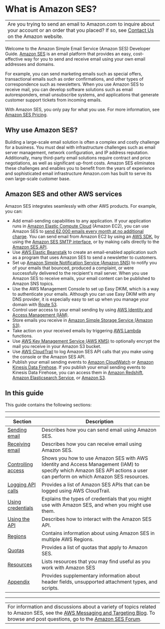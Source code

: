 # What is Amazon SES?<a name="Welcome"></a>


|  | 
| --- |
| Are you trying to send an email to Amazon\.com to inquire about your account or an order that you placed? If so, see [Contact Us](http://www.amazon.com/gp/help/customer/contact-us/) on the Amazon website\. | 

Welcome to the Amazon Simple Email Service \(Amazon SES\) Developer Guide\. [Amazon SES](https://aws.amazon.com/ses) is an email platform that provides an easy, cost\-effective way for you to send and receive email using your own email addresses and domains\.

For example, you can send marketing emails such as special offers, transactional emails such as order confirmations, and other types of correspondence such as newsletters\. When you use Amazon SES to receive mail, you can develop software solutions such as email autoresponders, email unsubscribe systems, and applications that generate customer support tickets from incoming emails\.

With Amazon SES, you only pay for what you use\. For more information, see [Amazon SES Pricing](https://aws.amazon.com/ses/pricing)\.

## Why use Amazon SES?<a name="why-use-ses"></a>

Building a large\-scale email solution is often a complex and costly challenge for a business\. You must deal with infrastructure challenges such as email server management, network configuration, and IP address reputation\. Additionally, many third\-party email solutions require contract and price negotiations, as well as significant up\-front costs\. Amazon SES eliminates these challenges and enables you to benefit from the years of experience and sophisticated email infrastructure Amazon\.com has built to serve its own large\-scale customer base\. 

## Amazon SES and other AWS services<a name="ses-and-aws"></a>

Amazon SES integrates seamlessly with other AWS products\. For example, you can:
+ Add email\-sending capabilities to any application\. If your application runs in [Amazon Elastic Compute Cloud](https://aws.amazon.com/ec2/) \(Amazon EC2\), you can use Amazon SES to [send 62,000 emails every month at no additional charge](https://aws.amazon.com/ses/pricing/)\. You can send email from Amazon EC2 by using an [AWS SDK](https://aws.amazon.com/tools/#sdk), by using the [Amazon SES SMTP interface](send-email-smtp.md), or by making calls directly to the [Amazon SES API](https://docs.aws.amazon.com/ses/latest/APIReference/)\.
+ Use [AWS Elastic Beanstalk](https://aws.amazon.com/elasticbeanstalk/) to create an email\-enabled application such as a program that uses Amazon SES to send a newsletter to customers\.
+ Set up [Amazon Simple Notification Service \(Amazon SNS\)](https://aws.amazon.com/sns/) to notify you of your emails that bounced, produced a complaint, or were successfully delivered to the recipient's mail server\. When you use Amazon SES to receive emails, your email content can be published to Amazon SNS topics\.
+ Use the AWS Management Console to set up Easy DKIM, which is a way to authenticate your emails\. Although you can use Easy DKIM with any DNS provider, it is especially easy to set up when you manage your domain with [Route 53](https://aws.amazon.com/route53/)\.
+ Control user access to your email sending by using [AWS Identity and Access Management \(IAM\)](https://aws.amazon.com/iam/)\.
+ Store emails you receive in [Amazon Simple Storage Service \(Amazon S3\)](https://aws.amazon.com/s3/)\.
+ Take action on your received emails by triggering [AWS Lambda](https://aws.amazon.com/lambda/) functions\.
+ Use [AWS Key Management Service \(AWS KMS\)](https://aws.amazon.com/kms/) to optionally encrypt the mail you receive in your Amazon S3 bucket\.
+ Use [AWS CloudTrail](https://aws.amazon.com/cloudtrail/) to log Amazon SES API calls that you make using the console or the Amazon SES API\.
+ Publish your email sending events to [Amazon CloudWatch](https://aws.amazon.com/cloudwatch/) or [Amazon Kinesis Data Firehose](https://aws.amazon.com/firehose/)\. If you publish your email sending events to Kinesis Data Firehose, you can access them in [Amazon Redshift](https://aws.amazon.com/redshift/), [Amazon Elasticsearch Service](https://aws.amazon.com/elasticsearch-service/), or [Amazon S3](https://aws.amazon.com/s3/)\.

## In this guide<a name="in-this-guide"></a>

This guide contains the following sections:


****  

| Section | Description | 
| --- | --- | 
| [Sending email](send-email.md) | Describes how you can send email using Amazon SES\. | 
| [Receiving email](receiving-email.md) | Describes how you can receive email using Amazon SES\. | 
| [Controlling access](control-user-access.md) | Shows you how to use Amazon SES with AWS Identity and Access Management \(IAM\) to specify which Amazon SES API actions a user can perform on which Amazon SES resources\. | 
| [Logging API calls](logging-using-cloudtrail.md) | Provides a list of Amazon SES APIs that can be logged using AWS CloudTrail\. | 
| [Using credentials](using-credentials.md) | Explains the types of credentials that you might use with Amazon SES, and when you might use them\. | 
| [Using the API](using-ses-api.md) | Describes how to interact with the Amazon SES API\. | 
| [Regions](regions.md) | Contains information about using Amazon SES in multiple AWS Regions\. | 
|  [Quotas](quotas.md)  |  Provides a list of quotas that apply to Amazon SES\.  | 
|  [Resources](resources.md)  |  Lists resources that you may find useful as you work with Amazon SES  | 
| [Appendix](appendix.md) | Provides supplementary information about header fields, unsupported attachment types, and scripts\. | 


****  

|  | 
| --- |
| For information and discussions about a variety of topics related to Amazon SES, see the [AWS Messaging and Targeting Blog](https://aws.amazon.com//blogs/messaging-and-targeting/)\. To browse and post questions, go to the [Amazon SES Forum](https://forums.aws.amazon.com/forum.jspa?forumID=90)\. | 